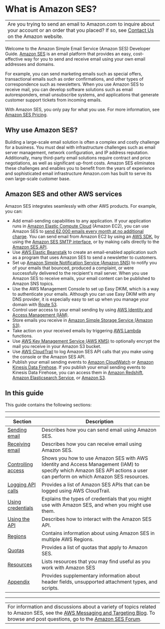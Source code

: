 # What is Amazon SES?<a name="Welcome"></a>


|  | 
| --- |
| Are you trying to send an email to Amazon\.com to inquire about your account or an order that you placed? If so, see [Contact Us](http://www.amazon.com/gp/help/customer/contact-us/) on the Amazon website\. | 

Welcome to the Amazon Simple Email Service \(Amazon SES\) Developer Guide\. [Amazon SES](https://aws.amazon.com/ses) is an email platform that provides an easy, cost\-effective way for you to send and receive email using your own email addresses and domains\.

For example, you can send marketing emails such as special offers, transactional emails such as order confirmations, and other types of correspondence such as newsletters\. When you use Amazon SES to receive mail, you can develop software solutions such as email autoresponders, email unsubscribe systems, and applications that generate customer support tickets from incoming emails\.

With Amazon SES, you only pay for what you use\. For more information, see [Amazon SES Pricing](https://aws.amazon.com/ses/pricing)\.

## Why use Amazon SES?<a name="why-use-ses"></a>

Building a large\-scale email solution is often a complex and costly challenge for a business\. You must deal with infrastructure challenges such as email server management, network configuration, and IP address reputation\. Additionally, many third\-party email solutions require contract and price negotiations, as well as significant up\-front costs\. Amazon SES eliminates these challenges and enables you to benefit from the years of experience and sophisticated email infrastructure Amazon\.com has built to serve its own large\-scale customer base\. 

## Amazon SES and other AWS services<a name="ses-and-aws"></a>

Amazon SES integrates seamlessly with other AWS products\. For example, you can:
+ Add email\-sending capabilities to any application\. If your application runs in [Amazon Elastic Compute Cloud](https://aws.amazon.com/ec2/) \(Amazon EC2\), you can use Amazon SES to [send 62,000 emails every month at no additional charge](https://aws.amazon.com/ses/pricing/)\. You can send email from Amazon EC2 by using an [AWS SDK](https://aws.amazon.com/tools/#sdk), by using the [Amazon SES SMTP interface](send-email-smtp.md), or by making calls directly to the [Amazon SES API](https://docs.aws.amazon.com/ses/latest/APIReference/)\.
+ Use [AWS Elastic Beanstalk](https://aws.amazon.com/elasticbeanstalk/) to create an email\-enabled application such as a program that uses Amazon SES to send a newsletter to customers\.
+ Set up [Amazon Simple Notification Service \(Amazon SNS\)](https://aws.amazon.com/sns/) to notify you of your emails that bounced, produced a complaint, or were successfully delivered to the recipient's mail server\. When you use Amazon SES to receive emails, your email content can be published to Amazon SNS topics\.
+ Use the AWS Management Console to set up Easy DKIM, which is a way to authenticate your emails\. Although you can use Easy DKIM with any DNS provider, it is especially easy to set up when you manage your domain with [Route 53](https://aws.amazon.com/route53/)\.
+ Control user access to your email sending by using [AWS Identity and Access Management \(IAM\)](https://aws.amazon.com/iam/)\.
+ Store emails you receive in [Amazon Simple Storage Service \(Amazon S3\)](https://aws.amazon.com/s3/)\.
+ Take action on your received emails by triggering [AWS Lambda](https://aws.amazon.com/lambda/) functions\.
+ Use [AWS Key Management Service \(AWS KMS\)](https://aws.amazon.com/kms/) to optionally encrypt the mail you receive in your Amazon S3 bucket\.
+ Use [AWS CloudTrail](https://aws.amazon.com/cloudtrail/) to log Amazon SES API calls that you make using the console or the Amazon SES API\.
+ Publish your email sending events to [Amazon CloudWatch](https://aws.amazon.com/cloudwatch/) or [Amazon Kinesis Data Firehose](https://aws.amazon.com/firehose/)\. If you publish your email sending events to Kinesis Data Firehose, you can access them in [Amazon Redshift](https://aws.amazon.com/redshift/), [Amazon Elasticsearch Service](https://aws.amazon.com/elasticsearch-service/), or [Amazon S3](https://aws.amazon.com/s3/)\.

## In this guide<a name="in-this-guide"></a>

This guide contains the following sections:


****  

| Section | Description | 
| --- | --- | 
| [Sending email](send-email.md) | Describes how you can send email using Amazon SES\. | 
| [Receiving email](receiving-email.md) | Describes how you can receive email using Amazon SES\. | 
| [Controlling access](control-user-access.md) | Shows you how to use Amazon SES with AWS Identity and Access Management \(IAM\) to specify which Amazon SES API actions a user can perform on which Amazon SES resources\. | 
| [Logging API calls](logging-using-cloudtrail.md) | Provides a list of Amazon SES APIs that can be logged using AWS CloudTrail\. | 
| [Using credentials](using-credentials.md) | Explains the types of credentials that you might use with Amazon SES, and when you might use them\. | 
| [Using the API](using-ses-api.md) | Describes how to interact with the Amazon SES API\. | 
| [Regions](regions.md) | Contains information about using Amazon SES in multiple AWS Regions\. | 
|  [Quotas](quotas.md)  |  Provides a list of quotas that apply to Amazon SES\.  | 
|  [Resources](resources.md)  |  Lists resources that you may find useful as you work with Amazon SES  | 
| [Appendix](appendix.md) | Provides supplementary information about header fields, unsupported attachment types, and scripts\. | 


****  

|  | 
| --- |
| For information and discussions about a variety of topics related to Amazon SES, see the [AWS Messaging and Targeting Blog](https://aws.amazon.com//blogs/messaging-and-targeting/)\. To browse and post questions, go to the [Amazon SES Forum](https://forums.aws.amazon.com/forum.jspa?forumID=90)\. | 